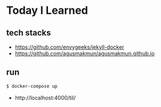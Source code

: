 Today I Learned
===============

## tech stacks

- https://github.com/envygeeks/jekyll-docker
- https://github.com/agusmakmun/agusmakmun.github.io

## run

```bash
$ docker-compose up
```

 - http://localhost:4000/til/
